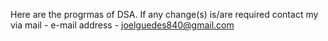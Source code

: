 Here are the progrmas of DSA.
If any change(s) is/are required contact my via mail - 
e-mail address - joelguedes840@gmail.com
